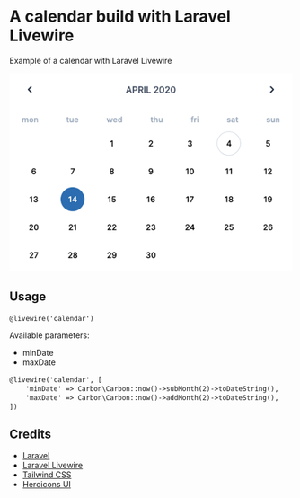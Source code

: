 # A calendar build with Laravel Livewire
Example of a calendar with Laravel Livewire

![Screenshot](screenshot.png)

## Usage
```
@livewire('calendar')
```

Available parameters:
- minDate
- maxDate

```
@livewire('calendar', [
    'minDate' => Carbon\Carbon::now()->subMonth(2)->toDateString(),
    'maxDate' => Carbon\Carbon::now()->addMonth(2)->toDateString(),
])
```

## Credits
- [Laravel ](https://laravel.com/)
- [Laravel Livewire](https://laravel-livewire.com/)
- [Tailwind CSS](https://tailwindcss.com/)
- [Heroicons UI](https://github.com/sschoger/heroicons-ui)